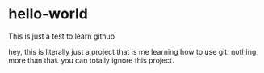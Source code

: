 # hello-world
This is just a test to learn github


hey, this is literally just a project that is me learning how to use git.
nothing more than that.
you can totally ignore this project.
